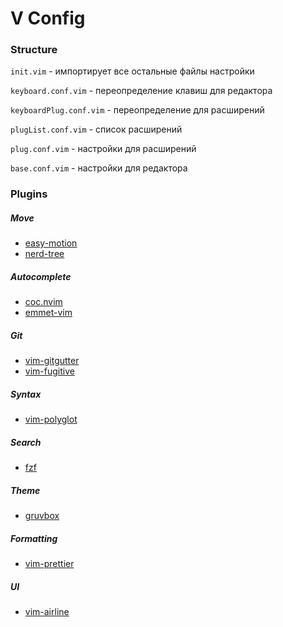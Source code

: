 # V Config
### Structure
```init.vim``` - импортирует все остальные файлы настройки

```keyboard.conf.vim``` - переопределение клавиш для редактора

```keyboardPlug.conf.vim``` - переопределение для расширений

```plugList.conf.vim``` - список расширений

```plug.conf.vim``` - настройки для расширений

```base.conf.vim``` - настройки для редактора

### Plugins
##### Move
- [easy-motion](https://github.com/easymotion/vim-easymotion)
- [nerd-tree](https://github.com/preservim/nerdtree)
##### Autocomplete
- [coc.nvim](https://github.com/neoclide/coc.nvim)
- [emmet-vim](https://github.com/mattn/emmet-vim)
##### Git
- [vim-gitgutter](https://github.com/airblade/vim-gitgutter)
- [vim-fugitive](https://github.com/tpope/vim-fugitive)
##### Syntax
- [vim-polyglot](https://github.com/sheerun/vim-polyglot)
##### Search
- [fzf](https://github.com/junegunn/fzf.vim)
##### Theme
- [gruvbox](https://github.com/morhetz/gruvbox)
##### Formatting
- [vim-prettier](https://github.com/prettier/vim-prettier)
##### UI
- [vim-airline](https://github.com/vim-airline/vim-airline)

